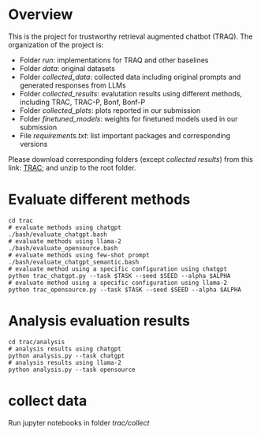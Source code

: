 # Overview
This is the project for trustworthy retrieval augmented chatbot (TRAQ). The organization of the project is:

- Folder *run*: implementations for TRAQ and other baselines
- Folder *data*: original datasets 
- Folder *collected_data*: collected data including original prompts and generated responses from LLMs
- Folder *collected_results*: evalutation results using different methods, including TRAC, TRAC-P, Bonf, Bonf-P
- Folder *collected_plots*: plots reported in our submission
- Folder *finetuned_models*: weights for finetuned models used in our submission
- File *requirements.txt*: list important packages and corresponding versions

Please download corresponding folders (except *collected results*) from this link: [TRAC](https://drive.google.com/drive/folders/1irO2-Fu-cpaDhOLEnpc7_-bOgdk0zvu3?usp=drive_link); and unzip to the root folder.

# Evaluate different methods
```
cd trac
# evaluate methods using chatgpt
./bash/evaluate_chatgpt.bash
# evaluate methods using llama-2
./bash/evaluate_opensource.bash
# evaluate methods using few-shot prompt 
./bash/evaluate_chatgpt_semantic.bash
# evaluate method using a specific configuration using chatgpt
python trac_chatgpt.py --task $TASK --seed $SEED --alpha $ALPHA
# evaluate method using a specific configuration using llama-2
python trac_opensource.py --task $TASK --seed $SEED --alpha $ALPHA
```

# Analysis evaluation results
```
cd trac/analysis
# analysis results using chatgpt
python analysis.py --task chatgpt
# analysis results using llama-2
python analysis.py --task opensource
```

# collect data
Run jupyter notebooks in folder *trac/collect*
